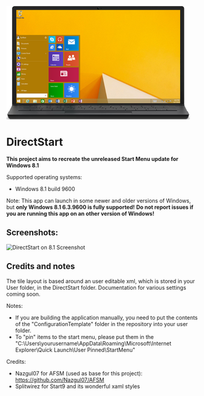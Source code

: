 
<p align="left">
    <img src="https://raw.githubusercontent.com/Lixkote/DirectStart/master/laptop.png">
</p>

# DirectStart

**This project aims to recreate the unreleased Start Menu update for Windows 8.1**

Supported operating systems:

- Windows 8.1 build 9600

Note: This app can launch in some newer and older versions of Windows, but **only Windows 8.1 6.3.9600 is fully supported!**
**Do not report issues if you are running this app on an other version of Windows!**

## Screenshots:

![DirectStart on 8.1 Screenshot](https://github.com/Lixkote/B8taMenu/blob/main/preview.png)


## Credits and notes

The tile layout is based around an user editable xml, which is stored in your User folder, in the DirectStart folder.
Documentation for various settings coming soon.

Notes: 
- If you are building the application manually, you need to put the contents of the "ConfigurationTemplate" folder in the repository into your user folder.
- To "pin" items to the start menu, please put them in the "C:\Users\yourusername\AppData\Roaming\Microsoft\Internet Explorer\Quick Launch\User Pinned\StartMenu"

Credits:
- Nazgul07 for AFSM (used as base for this project):
https://github.com/Nazgul07/AFSM
- Splitwirez for Start9 and its wonderful xaml styles
